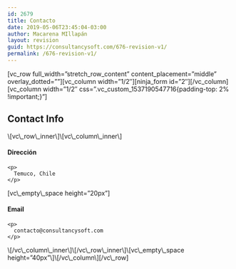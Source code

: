```yaml
---
id: 2679
title: Contacto
date: 2019-05-06T23:45:04-03:00
author: Macarena MIllapán
layout: revision
guid: https://consultancysoft.com/676-revision-v1/
permalink: /676-revision-v1/
---
```

\[vc\_row full\_width=&#8221;stretch\_row\_content&#8221; content\_placement=&#8221;middle&#8221; overlay\_dotted=&#8221;&#8221;\]\[vc\_column width=&#8221;1/2&#8243;\]\[ninja\_form id=&#8221;2&#8243;\]\[/vc\_column\][vc\_column width=&#8221;1/2&#8243; css=&#8221;.vc\_custom\_1537190547716{padding-top: 2% !important;}&#8221;]

<div class="section-title-wrap hanor-stitle-5d75b011da979 cpation-left ">
  <h2 class="section-title">
    Contact Info
  </h2>
</div>\[vc\_row\_inner\]\[vc\_column\_inner\]

<div class="contact-item cscra-address-5d75b011da98c ">
  <div class="contact-info">
    <h4 class="contact-title">
      Dirección
    </h4>
    
    <p>
      Temuco, Chile
    </p>
  </div>
</div>[vc\_empty\_space height=&#8221;20px&#8221;]

<div class="contact-item cscra-address-5d75b011da996 ">
  <div class="contact-info">
    <h4 class="contact-title">
      Email
    </h4>
    
    <p>
      contacto@consultancysoft.com
    </p>
  </div>
</div>\[/vc\_column\_inner\]\[/vc\_row\_inner\]\[vc\_empty\_space height=&#8221;40px&#8221;\]\[/vc\_column\][/vc\_row]